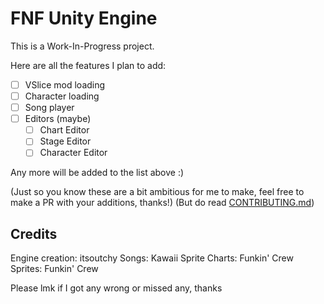 # FNF Unity Engine
This is a Work-In-Progress project.

Here are all the features I plan to add:

- [ ] VSlice mod loading
- [ ] Character loading
- [ ] Song player
- [ ] Editors (maybe)
  - [ ] Chart Editor
  - [ ] Stage Editor
  - [ ] Character Editor

Any more will be added to the list above :)

(Just so you know these are a bit ambitious for me to make, feel free to make a PR with your additions, thanks!)
(But do read [CONTRIBUTING.md](CONTRIBUTING.md))

## Credits
Engine creation: itsoutchy
Songs: Kawaii Sprite
Charts: Funkin' Crew
Sprites: Funkin' Crew

Please lmk if I got any wrong or missed any, thanks
